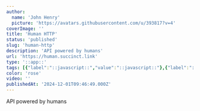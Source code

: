 ```yaml
---
author:
  name: 'John Henry'
  picture: 'https://avatars.githubusercontent.com/u/393817?v=4'
coverImage: ''
title: 'Human HTTP'
status: 'published'
slug: 'human-http'
description: 'API powered by humans'
url: 'https://human.succinct.link'
type: '::app::'
tags: [{"label":"::javascript::","value":"::javascript::"},{"label":"::deno::","value":"::deno::"}]
color: 'rose'
video: ''
publishedAt: '2024-12-01T09:46:49.000Z'
---
```


API powered by humans